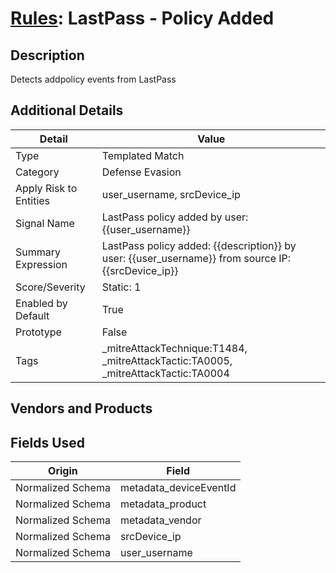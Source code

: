 # [Rules](README.md): LastPass - Policy Added

## Description
Detects addpolicy events from LastPass

## Additional Details
|Detail|Value|
|----|----|
|Type|Templated Match|
|Category|Defense Evasion|
|Apply Risk to Entities|user_username, srcDevice_ip|
|Signal Name|LastPass policy added by user: {{user_username}}|
|Summary Expression|LastPass policy added: {{description}}  by user: {{user_username}} from source IP: {{srcDevice_ip}}|
|Score/Severity|Static: 1|
|Enabled by Default|True|
|Prototype|False|
|Tags|_mitreAttackTechnique:T1484, _mitreAttackTactic:TA0005, _mitreAttackTactic:TA0004|
## Vendors and Products


## Fields Used

|Origin|Field|
|----|----|
|Normalized Schema|metadata_deviceEventId|
|Normalized Schema|metadata_product|
|Normalized Schema|metadata_vendor|
|Normalized Schema|srcDevice_ip|
|Normalized Schema|user_username|


